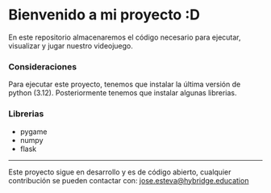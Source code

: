 # Bienvenido a mi proyecto :D

En este repositorio almacenaremos el código necesario para ejecutar, visualizar y jugar nuestro videojuego.

### Consideraciones

Para ejecutar este proyecto, tenemos que instalar la última versión de python (3.12). Posteriormente tenemos que instalar algunas librerias.

### Librerias

- pygame
- numpy
- flask

---

Este proyecto sigue en desarrollo y es de código abierto, cualquier contribución se pueden contactar con: jose.esteva@hybridge.education